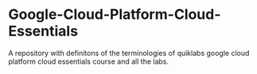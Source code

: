 # Google-Cloud-Platform-Cloud-Essentials
A repository with definitons of the terminologies of quiklabs google cloud platform cloud essentials course and all the labs.
